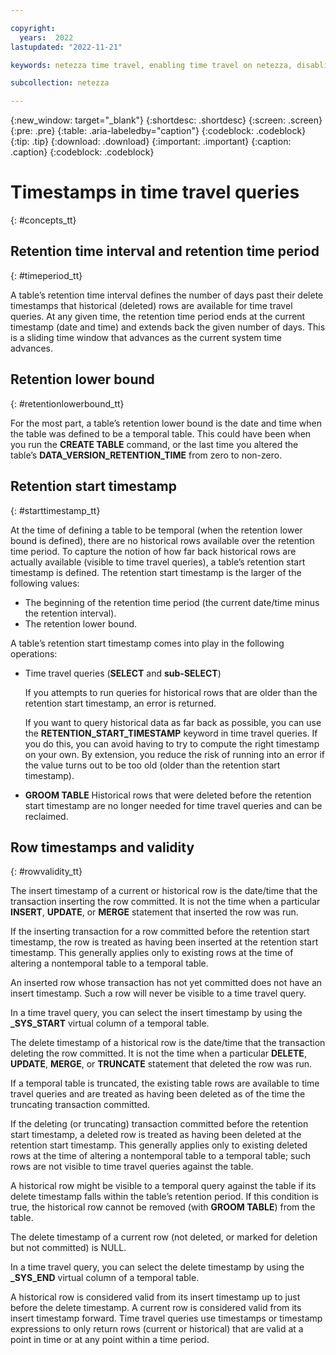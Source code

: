 ```yaml
---

copyright:
  years:  2022
lastupdated: "2022-11-21"

keywords: netezza time travel, enabling time travel on netezza, disabling time travel on netezza, enabling time travel, disabling time travel, time travel

subcollection: netezza

---
```


{:new_window: target="_blank"}
{:shortdesc: .shortdesc}
{:screen: .screen}
{:pre: .pre}
{:table: .aria-labeledby="caption"}
{:codeblock: .codeblock}
{:tip: .tip}
{:download: .download}
{:important: .important}
{:caption: .caption}
{:codeblock: .codeblock}

# Timestamps in time travel queries
{: #concepts_tt}

## Retention time interval and retention time period
{: #timeperiod_tt}

A table’s retention time interval defines the number of days past their delete timestamps that historical (deleted) rows are available for time travel queries. At any given time, the retention time period ends at the current timestamp (date and time) and extends back the given number of days. This is a sliding time window that advances as the current system time advances.

## Retention lower bound
{: #retentionlowerbound_tt}

For the most part, a table’s retention lower bound is the date and time when the table was defined to be a temporal table. This could have been when you run the **CREATE TABLE** command, or the last time you altered the table’s **DATA_VERSION_RETENTION_TIME** from zero to non-zero.

## Retention start timestamp
{: #starttimestamp_tt}

At the time of defining a table to be temporal (when the retention lower bound is defined), there are no historical rows available over the retention time period. To capture the notion of how far back historical rows are actually available (visible to time travel queries), a table’s retention start timestamp is defined. The retention start timestamp is the larger of the following values:

- The beginning of the retention time period (the current date/time minus the retention interval).
- The retention lower bound.

A table’s retention start timestamp comes into play in the following operations:

- Time travel queries (**SELECT** and **sub-SELECT**)

    If you attempts to run queries for historical rows that are older than the retention start timestamp, an error is returned.

    If you want to query historical data as far back as possible, you can use the **RETENTION_START_TIMESTAMP** keyword in time travel queries. If you do this, you can avoid having to try to compute the right timestamp on your own. By extension, you reduce the risk of running into an error if the value turns out to be too old (older than the retention start timestamp).

- **GROOM TABLE**
    Historical rows that were deleted before the retention start timestamp are no longer needed for time travel queries and can be reclaimed.

## Row timestamps and validity
{: #rowvalidity_tt}

The insert timestamp of a current or historical row is the date/time that the transaction inserting the row committed. It is not the time when a particular **INSERT**, **UPDATE**, or **MERGE** statement that inserted the row was run.

If the inserting transaction for a row committed before the retention start timestamp, the row is treated as having been inserted at the retention start timestamp. This generally applies only to existing rows at the time of altering a nontemporal table to a temporal table.

An inserted row whose transaction has not yet committed does not have an insert timestamp. Such a row will never be visible to a time travel query.

In a time travel query, you can select the insert timestamp by using the **_SYS_START** virtual column of a temporal table.

The delete timestamp of a historical row is the date/time that the transaction deleting the row committed. It is not the time when a particular **DELETE**, **UPDATE**, **MERGE**, or **TRUNCATE** statement that deleted the row was run.

If a temporal table is truncated, the existing table rows are available to time travel queries and are treated as having been deleted as of the time the truncating transaction committed.

If the deleting (or truncating) transaction committed before the retention start timestamp, a deleted row is treated as having been deleted at the retention start timestamp. This generally applies only to existing deleted rows at the time of altering a nontemporal table to a temporal table; such rows are not visible to time travel queries against the table.

A historical row might be visible to a temporal query against the table if its delete timestamp falls within the table’s retention period. If this condition is true, the historical row cannot be removed (with **GROOM TABLE**) from the table.

The delete timestamp of a current row (not deleted, or marked for deletion but not committed) is NULL.

In a time travel query, you can select the delete timestamp by using the **_SYS_END** virtual column of a temporal table.

A historical row is considered valid from its insert timestamp up to just before the delete timestamp. A current row is considered valid from its insert timestamp forward. Time travel queries use timestamps or timestamp expressions to only return rows (current or historical) that are valid at a point in time or at any point within a time period.
